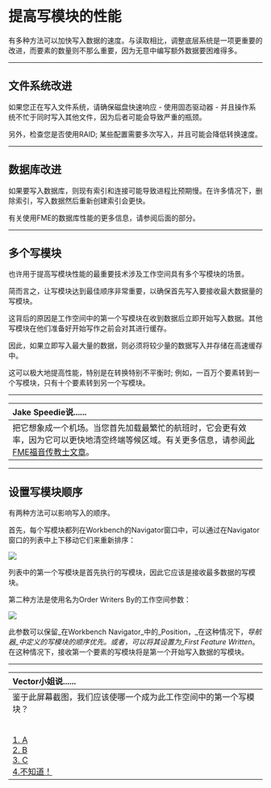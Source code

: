 # 提高写模块的性能 #

有多种方法可以加快写入数据的速度。与读取相比，调整底层系统是一项更重要的改进，而要素的数量则不那么重要，因为无意中编写额外数据要困难得多。

---

## 文件系统改进

如果您正在写入文件系统，请确保磁盘快速响应 - 使用固态驱动器 - 并且操作系统不忙于同时写入其他文件，因为后者可能会导致严重的瓶颈。

另外，检查您是否使用RAID; 某些配置需要多次写入，并且可能会降低转换速度。

---

## 数据库改进

如果要写入数据库，则现有索引和连接可能导致进程比预期慢。在许多情况下，删除索引，写入数据然后重新创建索引会更快。

有关使用FME的数据库性能的更多信息，请参阅后面的部分。

---

## 多个写模块

也许用于提高写模块性能的最重要技术涉及工作空间具有多个写模块的场景。

简而言之，让写模块达到最佳顺序非常重要，以确保首先写入要接收最大数据量的写模块。

这背后的原因是工作空间中的第一个写模块在收到数据后立即开始写入数据。其他写模块在他们准备好开始写作之前会对其进行缓存。

因此，如果立即写入最大量的数据，则必须将较少量的数据写入并存储在高速缓存中。

这可以极大地提高性能，特别是在转换特别不平衡时; 例如，一百万个要素转到一个写模块，只有十个要素转到另一个写模块。

---

| Jake Speedie说...... |
|:---|
| 把它想象成一个机场。当您首先加载最繁忙的航班时，它会更有效率，因为它可以更快地清空终端等候区域。有关更多信息，请参阅[此FME福音传教士文章](http://fme.ly/FirstWriter)。  |

---

## 设置写模块顺序

有两种方法可以影响写入的顺序。

首先，每个写模块都列在Workbench的Navigator窗口中，可以通过在Navigator窗口的列表中上下移动它们来重新排序：

![](../../DesktopAdvanced2WorkspaceDesign/Images/Img2.025.WritersPerformanceOrder.png)

列表中的第一个写模块是首先执行的写模块，因此它应该是接收最多数据的写模块。

第二种方法是使用名为Order Writers By的工作空间参数：

![](../../DesktopAdvanced2WorkspaceDesign/Images/Img2.026.WritersPerformanceOrderParameter.png)

此参数可以保留_在Workbench Navigator_中的_Position，_在这种情况下，_导航器_中定义的写模块的顺序优先。或者，可以将其设置为_First Feature Written_。在这种情况下，接收第一个要素的写模块将是第一个开始写入数据的写模块。

---

| Vector小姐说...... |
|:---|
| 鉴于此屏幕截图，我们应该使哪一个成为此工作空间中的第一个写模块？ <br><br>[](../../DesktopAdvanced2WorkspaceDesign/Images/Img2.027.WriterPerformanceQuestion.png)<br>[1. A](http://52.73.3.37/fmedatastreaming/Manual/QAResponse2017.fmw?chapter=12&question=3&answer=1&DestDataset_TEXTLINE=C%3A%5CFMEOutput%5CQAResponse.html)<br>[2. B](http://52.73.3.37/fmedatastreaming/Manual/QAResponse2017.fmw?chapter=12&question=3&answer=2&DestDataset_TEXTLINE=C%3A%5CFMEOutput%5CQAResponse.html)<br>[3. C](http://52.73.3.37/fmedatastreaming/Manual/QAResponse2017.fmw?chapter=12&question=3&answer=3&DestDataset_TEXTLINE=C%3A%5CFMEOutput%5CQAResponse.html)<br>[4.不知道！](http://52.73.3.37/fmedatastreaming/Manual/QAResponse2017.fmw?chapter=12&question=3&answer=4&DestDataset_TEXTLINE=C%3A%5CFMEOutput%5CQAResponse.html)  |
